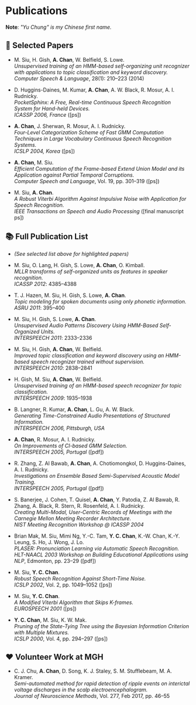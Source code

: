 # Publications

**Note**: *"Yu Chung" is my Chinese first name.*

## 📑 Selected Papers

- M. Siu, H. Gish, **A. Chan**, W. Belfield, S. Lowe.  
  *Unsupervised training of an HMM-based self-organizing unit recognizer with applications to topic classification and keyword discovery.*  
  _Computer Speech & Language_, 28(1): 210–223 (2014)

- D. Huggins-Daines, M. Kumar, **A. Chan**, A. W. Black, R. Mosur, A. I. Rudnicky.  
  *PocketSphinx: A Free, Real-time Continuous Speech Recognition System for Hand-held Devices.*  
  _ICASSP 2006, France_ ([ps])

- **A. Chan**, J. Sherwan, R. Mosur, A. I. Rudnicky.  
  *Four-Level Categorization Scheme of Fast GMM Computation Techniques in Large Vocabulary Continuous Speech Recognition Systems.*  
  _ICSLP 2004, Korea_ ([ps])

- **A. Chan**, M. Siu.  
  *Efficient Computation of the Frame-based Extend Union Model and its Application against Partial Temporal Corruptions.*  
  _Computer Speech and Language_, Vol. 19, pp. 301–319 ([ps])

- M. Siu, **A. Chan**.  
  *A Robust Viterbi Algorithm Against Impulsive Noise with Application for Speech Recognition.*  
  _IEEE Transactions on Speech and Audio Processing_ ([final manuscript ps])

## 📚 Full Publication List

- _(See selected list above for highlighted papers)_

- M. Siu, O. Lang, H. Gish, S. Lowe, **A. Chan**, O. Kimball.  
  *MLLR transforms of self-organized units as features in speaker recognition.*  
  _ICASSP 2012_: 4385–4388

- T. J. Hazen, M. Siu, H. Gish, S. Lowe, **A. Chan**.  
  *Topic modeling for spoken documents using only phonetic information.*  
  _ASRU 2011_: 395–400

- M. Siu, H. Gish, S. Lowe, **A. Chan**.  
  *Unsupervised Audio Patterns Discovery Using HMM-Based Self-Organized Units.*  
  _INTERSPEECH 2011_: 2333–2336

- M. Siu, H. Gish, **A. Chan**, W. Belfield.  
  *Improved topic classification and keyword discovery using an HMM-based speech recognizer trained without supervision.*  
  _INTERSPEECH 2010_: 2838–2841

- H. Gish, M. Siu, **A. Chan**, W. Belfield.  
  *Unsupervised training of an HMM-based speech recognizer for topic classification.*  
  _INTERSPEECH 2009_: 1935–1938

- B. Langner, R. Kumar, **A. Chan**, L. Gu, A. W. Black.  
  *Generating Time-Constrained Audio Presentations of Structured Information.*  
  _INTERSPEECH 2006, Pittsburgh, USA_

- **A. Chan**, R. Mosur, A. I. Rudnicky.  
  *On Improvements of CI-based GMM Selection.*  
  _INTERSPEECH 2005, Portugal_ ([pdf])

- R. Zhang, Z. Al Bawab, **A. Chan**, A. Chotiomongkol, D. Huggins-Daines, A. I. Rudnicky.  
  *Investigations on Ensemble Based Semi-Supervised Acoustic Model Training.*  
  _INTERSPEECH 2005, Portugal_ ([pdf])

- S. Banerjee, J. Cohen, T. Quisel, **A. Chan**, Y. Patodia, Z. Al Bawab, R. Zhang, A. Black, R. Stern, R. Rosenfeld, A. I. Rudnicky.  
  *Creating Multi-Modal, User-Centric Records of Meetings with the Carnegie Mellon Meeting Recorder Architecture.*  
  _NIST Meeting Recognition Workshop @ ICASSP 2004_

- Brian Mak, M. Siu, Mimi Ng, Y.-C. Tam, **Y. C. Chan**, K.-W. Chan, K.-Y. Leung, S. Ho, J. Wong, J. Lo.  
  *PLASER: Pronunciation Learning via Automatic Speech Recognition.*  
  _HLT-NAACL 2003 Workshop on Building Educational Applications using NLP_, Edmonton, pp. 23–29 ([pdf])

- M. Siu, **Y. C. Chan**.  
  *Robust Speech Recognition Against Short-Time Noise.*  
  _ICSLP 2002_, Vol. 2, pp. 1049–1052 ([ps])

- M. Siu, **Y. C. Chan**.  
  *A Modified Viterbi Algorithm that Skips K-frames.*  
  _EUROSPEECH 2001_ ([ps])

- **Y. C. Chan**, M. Siu, K. W. Mak.  
  *Pruning of the State-Tying Tree using the Bayesian Information Criterion with Multiple Mixtures.*  
  _ICSLP 2000_, Vol. 4, pp. 294–297 ([ps])

## ❤️ Volunteer Work at MGH

- C. J. Chu, **A. Chan**, D. Song, K. J. Staley, S. M. Stufflebeam, M. A. Kramer.  
  *Semi-automated method for rapid detection of ripple events on interictal voltage discharges in the scalp electroencephalogram.*  
  _Journal of Neuroscience Methods_, Vol. 277, Feb 2017, pp. 46–55
